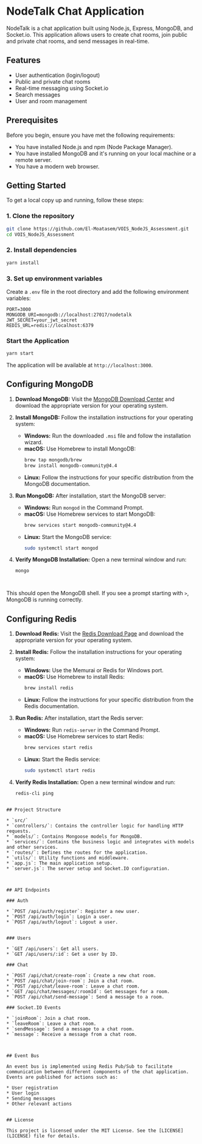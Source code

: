 # NodeTalk Chat Application

NodeTalk is a chat application built using Node.js, Express, MongoDB, and Socket.io. This application allows users to create chat rooms, join public and private chat rooms, and send messages in real-time.

## Features

- User authentication (login/logout)
- Public and private chat rooms
- Real-time messaging using Socket.io
- Search messages
- User and room management

## Prerequisites

Before you begin, ensure you have met the following requirements:

- You have installed Node.js and npm (Node Package Manager).
- You have installed MongoDB and it's running on your local machine or a remote server.
- You have a modern web browser.

## Getting Started

To get a local copy up and running, follow these steps:

### 1. Clone the repository

```bash
git clone https://github.com/El-Moatasem/VOIS_NodeJS_Assessment.git
cd VOIS_NodeJS_Assessment
```

### 2. Install dependencies

```bash
yarn install
```

### 3. Set up environment variables

Create a `.env` file in the root directory and add the following environment variables:

```plaintext
PORT=3000
MONGODB_URI=mongodb://localhost:27017/nodetalk
JWT_SECRET=your_jwt_secret
REDIS_URL=redis://localhost:6379
```

### Start the Application

```bash
yarn start
```

The application will be available at `http://localhost:3000`.


## Configuring MongoDB

1. **Download MongoDB:**
   Visit the [MongoDB Download Center](https://www.mongodb.com/try/download/community) and download the appropriate version for your operating system.

2. **Install MongoDB:**
   Follow the installation instructions for your operating system:
   * **Windows:** Run the downloaded `.msi` file and follow the installation wizard.
   * **macOS:** Use Homebrew to install MongoDB:
     ```bash
     brew tap mongodb/brew
     brew install mongodb-community@4.4
     ```
   * **Linux:** Follow the instructions for your specific distribution from the MongoDB documentation.

3. **Run MongoDB:**
   After installation, start the MongoDB server:
   * **Windows:** Run `mongod` in the Command Prompt.
   * **macOS:** Use Homebrew services to start MongoDB:
     ```bash
     brew services start mongodb-community@4.4
     ```
   * **Linux:** Start the MongoDB service:
     ```bash
     sudo systemctl start mongod
     ```

4. **Verify MongoDB Installation:**
   Open a new terminal window and run:
   ```bash
   mongo




This should open the MongoDB shell. If you see a prompt starting with `>`, MongoDB is running correctly.

## Configuring Redis

1. **Download Redis:**
   Visit the [Redis Download Page](https://redis.io/download) and download the appropriate version for your operating system.

2. **Install Redis:**
   Follow the installation instructions for your operating system:
   * **Windows:** Use the Memurai or Redis for Windows port.
   * **macOS:** Use Homebrew to install Redis:
     ```bash
     brew install redis
     ```
   * **Linux:** Follow the instructions for your specific distribution from the Redis documentation.

3. **Run Redis:**
   After installation, start the Redis server:
   * **Windows:** Run `redis-server` in the Command Prompt.
   * **macOS:** Use Homebrew services to start Redis:
     ```bash
     brew services start redis
     ```
   * **Linux:** Start the Redis service:
     ```bash
     sudo systemctl start redis
     ```

4. **Verify Redis Installation:**
   Open a new terminal window and run:
   ```bash
   redis-cli ping
  ```

## Project Structure

* `src/`
  * `controllers/`: Contains the controller logic for handling HTTP requests.
  * `models/`: Contains Mongoose models for MongoDB.
  * `services/`: Contains the business logic and integrates with models and other services.
  * `routes/`: Defines the routes for the application.
  * `utils/`: Utility functions and middleware.
  * `app.js`: The main application setup.
  * `server.js`: The server setup and Socket.IO configuration.



## API Endpoints

### Auth

* `POST /api/auth/register`: Register a new user.
* `POST /api/auth/login`: Login a user.
* `POST /api/auth/logout`: Logout a user.


### Users

* `GET /api/users`: Get all users.
* `GET /api/users/:id`: Get a user by ID.

### Chat

* `POST /api/chat/create-room`: Create a new chat room.
* `POST /api/chat/join-room`: Join a chat room.
* `POST /api/chat/leave-room`: Leave a chat room.
* `GET /api/chat/messages/:roomId`: Get messages for a room.
* `POST /api/chat/send-message`: Send a message to a room.

### Socket.IO Events

* `joinRoom`: Join a chat room.
* `leaveRoom`: Leave a chat room.
* `sendMessage`: Send a message to a chat room.
* `message`: Receive a message from a chat room.



## Event Bus

An event bus is implemented using Redis Pub/Sub to facilitate communication between different components of the chat application. Events are published for actions such as:

* User registration
* User login
* Sending messages
* Other relevant actions


## License

This project is licensed under the MIT License. See the [LICENSE](LICENSE) file for details.